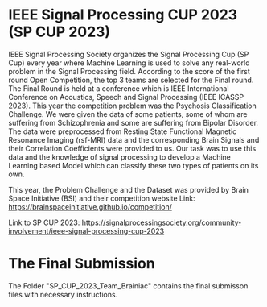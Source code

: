 # IEEE Signal Processing CUP 2023 (SP CUP 2023)
IEEE Signal Processing Society organizes the Signal Processing Cup (SP Cup) every year where Machine Learning is used to solve any real-world problem in the Signal Processing field. According to the score of the first round Open Competition, the top 3 teams are selected for the Final round. The Final Round is held at a conference which is IEEE International Conference on Acoustics, Speech and Signal Processing (IEEE ICASSP 2023). This year the competition problem was the Psychosis Classification Challenge. We were given the data of some patients, some of whom are suffering from Schizophrenia and some are suffering from Bipolar Disorder. The data were preprocessed from Resting State Functional Magnetic Resonance Imaging (rsf-MRI) data and the corresponding Brain Signals and their Correlation Coefficients were provided to us. Our task was to use this data and the knowledge of signal processing to develop a Machine Learning based Model which can classify these two types of patients on its own.

This year, the Problem Challenge and the Dataset was provided by Brain Space Initiative (BSI) and their competition website Link: https://brainspaceinitiative.github.io/competition/  

Link to SP CUP 2023: https://signalprocessingsociety.org/community-involvement/ieee-signal-processing-cup-2023 

# The Final Submission
The Folder "SP_CUP_2023_Team_Brainiac" contains the final submisson files with necessary instructions. 

